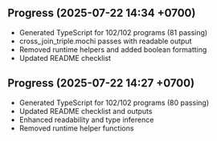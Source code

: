 ## Progress (2025-07-22 14:34 +0700)
- Generated TypeScript for 102/102 programs (81 passing)
- cross_join_triple.mochi passes with readable output
- Removed runtime helpers and added boolean formatting
- Updated README checklist

## Progress (2025-07-22 14:27 +0700)
- Generated TypeScript for 102/102 programs (80 passing)
- Updated README checklist and outputs
- Enhanced readability and type inference
- Removed runtime helper functions
